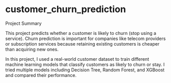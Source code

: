 # customer_churn_prediction
Project Summary

This project predicts whether a customer is likely to churn (stop using a service). Churn prediction is important for companies like telecom providers or subscription services because retaining existing customers is cheaper than acquiring new ones.

In this project, I used a real-world customer dataset to train different machine learning models that classify customers as likely to churn or stay. I tried multiple models including Decision Tree, Random Forest, and XGBoost and compared their performance.
